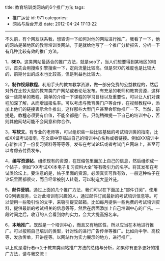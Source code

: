 title: 教育培训类网站的6个推广方法
tags:
  - 推广运营
id: 971
categories:
  - 网站与后台开发
date: 2012-04-24 17:13:22
---

不久前，有个网友联系我，想咨询一下如何对他的网站进行推广。我看了一下，他的网站是某地区的教育培训类网站，于是就给他写了一个推广分析报告，分析一下有几种比较有效的推广方法。

1，**SEO**。这类网站最适合的推广方法，就是seo了，当人们想要得到某地区的培训，首先会用搜索引擎搜索一下，定向流量比较高。但是SEO的难度也是比较大的，前期付出的成本也比较高，但是利益也比较大。

2，**制作视频教程**。利用手头的教育教学资源，做一部分免费的公益教程的，然后对外在比较大型的教育类门户网站或者论坛发布。有充足的老师和教育资源，这样做一些简单的教程、简单的介绍一下课程的学习目标以及重要性，可以让人们对课程加深了解，从而增加报名率。可以考虑与教育类门户等合作，在视频教程中，添加上他们的链接表示合作推出，这样那些大型门户甚至会帮你推广一下。当然，前提是，教程必须要有价值，不能全都是广告，只能稍微提一下自己的培训中心，否则其他网站可能不会同意和你合作。

3，**写软文**。有专业的老师等，可以组织些一些比较基础的考试培训类的指南，比如XX证考试指南，在文章中穿插进自己的培训中心名称或者链接。例如XX培训中心新推出了一份复习资料等等等等。发布在考试论坛或者考试门户网站上，甚至可以考虑去付费发布。

4，**编写资源帖**。组织现有的资源，在压缩包里面加上自己的信息，然后组织成一个帖子，例如“XX考试XX本电子复习资料大全”等有吸引力的名字。将其发布在考试类论坛上。要注意的是，帖子里面的资源，必须真实可靠有效，一般这种帖子在论坛里面都很火，而且经常被别人转载，可以制造大量外链。

5，**邮件营销**。通过上面的几个推广方法，我们可以在下面加上“邮件订阅”，使用QQ列表服务，让对此培训有兴趣的人，通过邮件订阅最新的考试培训信息等。可以使用一些吸引性的文字，来吸引提交邮箱。比如每月提供一些免费的考试培训资料，提供最新的考试相关的信息等等，然后在后面添加上自己培训中心的广告。一段时间之后，收订的人会看到你的实力，会大大提高报名率。

6，**本地推广**。既然是一个培训中心，而且又有地区性，所以应当在本地进行推广。可以按照自己培训的类型，针对性的进行广告传单等推广。比如向中学、高校等，发放传单，开讲座等。以网站作为实力展示的地方，进行推广。

以上就是潜行者m关于教育类网站推广方法的总结与分析，如果你有更多更好的推广方法，请与我交流！